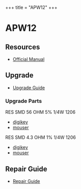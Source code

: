 +++
title = "APW12"
+++

# APW12

## Resources

- [Official Manual](/Bitmain-APW12-Manual.pdf)

## Upgrade

- [Upgrade Guide](/Bitmain-APW12-Upgrade.pdf)

### Upgrade Parts

RES SMD 56 OHM 5% 1/4W 1206

- [digikey](https://www.digikey.com/en/products/detail/yageo/RC1206JR-0756RL/729316)
- [mouser](https://www.mouser.com/ProductDetail/Bourns/CR1206-JW-560ELF?qs=RBg%2F0eAeR6fIcDegU%2FI18Q%3D%3D)

RES SMD 4.3 OHM 1% 1/4W 1206

- [digikey](https://www.digikey.com/en/products/detail/yageo/AC1206FR-074R3L/5897585)
- [mouser](https://www.mouser.com/ProductDetail/YAGEO/AC1206FR-074R3L?qs=NgbZBzc1CyGeexrU0UKr2g%3D%3D)

## Repair Guide

- [Repair Guide](/Bitmain-APW12-Repair-Guide.pdf)
